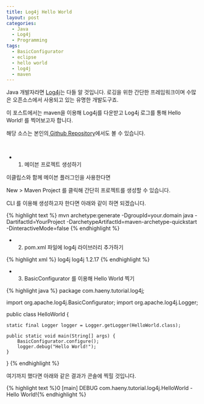 ```yaml
---
title: Log4j Hello World
layout: post
categories:
  - Java
  - Log4j
  - Programming
tags:
  - BasicConfigurator
  - eclipse
  - hello world
  - log4j
  - maven
---
```

Java 개발자라면 <a href="http://logging.apache.org/log4j/1.2/" target="_blank">Log4j</a>는 다들 알 것입니다. 로깅을 위한 간단한 프레임워크이며 수많은 오픈소스에서 사용되고 있는 유명한 개발도구죠.

이 포스트에서는 maven을 이용해 Log4j를 다운받고 Log4j 로그를 통해 Hello World! 를 찍어보고자 합니다.

해당 소스는 본인의<a href="https://github.com/chomman/tutorials/tree/master/log4j-tutorial" target="_blank"> Github Repository</a>에서도 볼 수 있습니다.

&nbsp;

- 1. 메이븐 프로젝트 생성하기

이클립스와 함께 메이븐 플러그인을 사용한다면

New > Maven Project 를 클릭해 간단히 프로젝트를 생성할 수 있습니다.

CLI 를 이용해 생성하고자 한다면 아래와 같이 하면 되겠습니다.

{% highlight text %}
mvn archetype:generate -DgroupId=your.domain java -DartifactId=YourProject
 -DarchetypeArtifactId=maven-archetype-quickstart -DinteractiveMode=false
{% endhighlight %}


- 2. pom.xml 파일에 log4j 라이브러리 추가하기

{% highlight xml %}
<dependency>
    <groupId>log4j</groupId>
    <artifactId>log4j</artifactId>
    <version>1.2.17</version>
</dependency>
{% endhighlight %}


- 3. BasicConfigurator 를 이용해 Hello World 찍기

{% highlight java %}
package com.haeny.tutorial.log4j;

import org.apache.log4j.BasicConfigurator;
import org.apache.log4j.Logger;

public class HelloWorld {

	static final Logger logger = Logger.getLogger(HelloWorld.class);

	public static void main(String[] args) {
		BasicConfigurator.configure();
		logger.debug("Hello World!");
	}
}
{% endhighlight %}



여기까지 했다면 아래와 같은 결과가 콘솔에 찍힐 것입니다.

{% highlight text %}0 [main] DEBUG com.haeny.tutorial.log4j.HelloWorld  - Hello World!{% endhighlight %}

